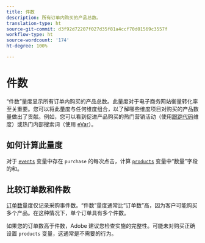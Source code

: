 ```yaml
---
title: 件数
description: 所有订单内购买的产品总数。
translation-type: ht
source-git-commit: d3f92d72207f027d35f81a4ccf70d01569c3557f
workflow-type: ht
source-wordcount: '174'
ht-degree: 100%

---
```



# 件数

“件数”量度显示所有订单内购买的产品总数。此量度对于电子商务网站衡量转化率至关重要。您可以将此量度与任何维度组合，以了解哪些维度项目对购买的产品数量做出了贡献。例如，您可以看到促进产品购买的热门营销活动（使用[跟踪代码](../dimensions/tracking-code.md)维度）或热门内部搜索词（使用 [eVar](../dimensions/evar.md)）。

## 如何计算此量度

对于 [`events`](/help/implement/vars/page-vars/events/events-overview.md) 变量中存在 `purchase` 的每次点击，计算 [`products`](/help/implement/vars/page-vars/products.md) 变量中“数量”字段的和。

## 比较订单数和件数

[订单数](orders.md)量度仅记录采购事件数。“件数”量度通常比“订单数”高，因为客户可能购买多个产品。在这种情况下，单个订单具有多个件数。

如果您的订单数高于件数，Adobe 建议您检查实施的完整性。可能未对购买正确设置 `products` 变量，这通常是不需要的行为。
